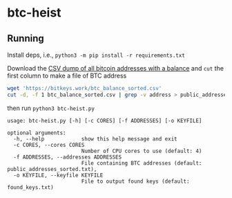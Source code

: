 # btc-heist


## Running

Install deps, i.e., `python3 -m pip install -r requirements.txt`

Download the [CSV dump of all bitcoin addresses with a balance](https://bitkeys.work/download.php) and `cut` the first column to make a file of BTC address

```bash
wget 'https://bitkeys.work/btc_balance_sorted.csv'
cut -d, -f 1 btc_balance_sorted.csv | grep -v address > public_addresses_sorted.txt
```

then run `python3 btc-heist.py`


```
usage: btc-heist.py [-h] [-c CORES] [-f ADDRESSES] [-o KEYFILE]

optional arguments:
  -h, --help            show this help message and exit
  -c CORES, --cores CORES
                        Number of CPU cores to use (default: 4)
  -f ADDRESSES, --addresses ADDRESSES
                        File containing BTC addresses (default: public_addresses_sorted.txt),
  -o KEYFILE, --keyfile KEYFILE
                        File to output found keys (default: found_keys.txt)
```